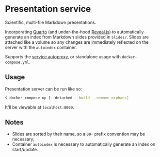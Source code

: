 
# Presentation service

Scientific, multi-file Markdown presentations.

Incorporating [Quarto](https://quarto.org/) (and under-the-hood [Reveal.js](https://revealjs.com/))
to automatically generate an index from Markdown slides provided in `Slides/`. Slides are attached
like a volume so any changes are immediately reflected on the server with the `autoindex` container.

Supports the [service autoproxy](https://github.com/QSmally/Service-Autoproxy), or standalone usage
with `docker-compose.yml`.

## Usage

Presentation server can be run like so:

```bash
$ docker compose up [--detached --build --remove-orphans]
```

It'll be viewable at `localhost:8000`.

## Notes

* Slides are sorted by their name, so a `00-` prefix convention may be necessary;
* Container `autoindex` is necessary to automatically generate an index on start/update.
